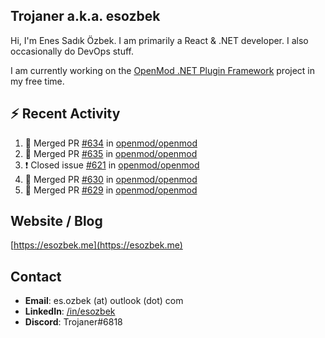 ##  Trojaner a.k.a. esozbek
Hi, I'm Enes Sadık Özbek. I am primarily a React & .NET developer. I also occasionally do DevOps stuff.

I am currently working on the [OpenMod .NET Plugin Framework](https://github.com/openmod/openmod) project in my free time. 

## :zap: Recent Activity

<!--START_SECTION:activity-->
1. 🎉 Merged PR [#634](https://github.com/openmod/openmod/pull/634) in [openmod/openmod](https://github.com/openmod/openmod)
2. 🎉 Merged PR [#635](https://github.com/openmod/openmod/pull/635) in [openmod/openmod](https://github.com/openmod/openmod)
3. ❗️ Closed issue [#621](https://github.com/openmod/openmod/issues/621) in [openmod/openmod](https://github.com/openmod/openmod)
4. 🎉 Merged PR [#630](https://github.com/openmod/openmod/pull/630) in [openmod/openmod](https://github.com/openmod/openmod)
5. 🎉 Merged PR [#629](https://github.com/openmod/openmod/pull/629) in [openmod/openmod](https://github.com/openmod/openmod)
<!--END_SECTION:activity-->

## Website / Blog
[https://esozbek.me](https://esozbek.me)

## Contact
- **Email**: es.ozbek (at) outlook (dot) com
- **LinkedIn**: [/in/esozbek](https://linkedin.com/in/esozbek)
- **Discord**: Trojaner#6818
